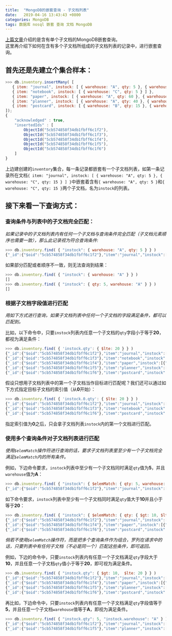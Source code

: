 ```yaml
---
title:  "MongoDB的嵌套查询 - 子文档列表"
date:   2019-04-16 13:43:43 +0800
categories: MongoDB
tags: 数据库 nosql 嵌套 查询 文档 MongoDB
---
```


[上篇文章](http://mr-ping.com/mongodb/2019/04/15/query-mongodb_embedded-documents/)介绍的是含有单个子文档的MongoDB嵌套查询。  
这里再介绍下如何在含有多个子文档所组成的子文档列表的记录中，进行嵌套查询。

## 首先还是先建立个集合样本：

```javascript
>>> db.inventory.insertMany( [
   { item: "journal", instock: [ { warehouse: "A", qty: 5 }, { warehouse: "C", qty: 15 } ] },
   { item: "notebook", instock: [ { warehouse: "C", qty: 5 } ] },
   { item: "paper", instock: [ { warehouse: "A", qty: 60 }, { warehouse: "B", qty: 15 } ] },
   { item: "planner", instock: [ { warehouse: "A", qty: 40 }, { warehouse: "B", qty: 5 } ] },
   { item: "postcard", instock: [ { warehouse: "B", qty: 15 }, { warehouse: "C", qty: 35 } ] }
]);
{
	"acknowledged" : true,
	"insertedIds" : [
		ObjectId("5cb574858f34db1fbff6c1f2"),
		ObjectId("5cb574858f34db1fbff6c1f3"),
		ObjectId("5cb574858f34db1fbff6c1f4"),
		ObjectId("5cb574858f34db1fbff6c1f5"),
		ObjectId("5cb574858f34db1fbff6c1f6")
	]
}
```

上边建创建的`inventory`集合，每一条记录都嵌套有一个子文档列表，如第一条记录所在文档`{ item: "journal", instock: [ { warehouse: "A", qty: 5 }, { warehouse: "C", qty: 15 } ] }`中嵌套着含有`{ warehouse: "A", qty: 5 }`和`{ warehouse: "C", qty: 15 }`两个子文档，名为`instock`的列表。

## 接下来看一下查询方式：

### 查询条件与列表中的子文档完全匹配：

*如果记录中的子文档列表内有任何一个子文档与查询条件完全匹配（子文档元素顺序也需要一致），那么此记录视为符合查询条件:*

```javascript
>>> db.inventory.find( { "instock": { warehouse: "A", qty: 5 } } )
{"_id":{"$oid":"5cb574858f34db1fbff6c1f2"},"item":"journal","instock":[{"warehouse":"A","qty":5},{"warehouse":"C","qty":15}]}
```

如果部分匹配或者顺序不一致，则无法查询到结果：

```javascript
>>> db.inventory.find( { "instock": { warehouse: "A" } } )
[]
>>> db.inventory.find( { "instock": { qty: 5, warehouse: "A" } } )
[]
```



### 根据子文档字段值进行匹配

*用如下方式进行查询，如果子文档列表中任何一个子文档的字段满足条件，都可以匹配到。*

比如，以下命令中，只要`instock`列表内任意一个子文档的`qty`字段小于等于**20**，都视为满足条件：

```javascript
>>> db.inventory.find( { 'instock.qty': { $lte: 20 } } )
{"_id":{"$oid":"5cb574858f34db1fbff6c1f2"},"item":"journal","instock":[{"warehouse":"A","qty":5},{"warehouse":"C","qty":15}]}
{"_id":{"$oid":"5cb574858f34db1fbff6c1f3"},"item":"notebook","instock":[{"warehouse":"C","qty":5}]}
{"_id":{"$oid":"5cb574858f34db1fbff6c1f4"},"item":"paper","instock":[{"warehouse":"A","qty":60},{"warehouse":"B","qty":15}]}
{"_id":{"$oid":"5cb574858f34db1fbff6c1f5"},"item":"planner","instock":[{"warehouse":"A","qty":40},{"warehouse":"B","qty":5}]}
{"_id":{"$oid":"5cb574858f34db1fbff6c1f6"},"item":"postcard","instock":[{"warehouse":"B","qty":15},{"warehouse":"C","qty":35}]}
```

假设只想用子文档列表中的第一个子文档当作目标进行匹配呢？我们还可以通过如下方式指定目标子文档的索引值（从**0**开始）：

```javascript
>>> db.inventory.find( { 'instock.0.qty': { $lte: 20 } } )
{"_id":{"$oid":"5cb574858f34db1fbff6c1f2"},"item":"journal","instock":[{"warehouse":"A","qty":5},{"warehouse":"C","qty":15}]}
{"_id":{"$oid":"5cb574858f34db1fbff6c1f3"},"item":"notebook","instock":[{"warehouse":"C","qty":5}]}
{"_id":{"$oid":"5cb574858f34db1fbff6c1f6"},"item":"postcard","instock":[{"warehouse":"B","qty":15},{"warehouse":"C","qty":35}]}
```

指定索引值为**0**之后，只会拿子文档列表`instock`内的第一个文档进行匹配。

### 使用多个查询条件对子文档列表进行匹配

*使用`$elemMatch`操作符进行查询的话，要求子文档列表里至少有一个子文档完全满足`$elemMatch`内的所有条件。*

例如，下边命令要求，`instock`列表中至少有一个子文档同时满足`qty`值为**5**，并且`warehouse`值为**A**：

```javascript
>>> db.inventory.find( { "instock": { $elemMatch: { qty: 5, warehouse: "A" } } } )
{"_id":{"$oid":"5cb574858f34db1fbff6c1f2"},"item":"journal","instock":[{"warehouse":"A","qty":5},{"warehouse":"C","qty":15}]}
```

如下命令要求，`instock`列表中至少有一个子文档同时满足`qty`值大于**10**并且小于等于**20**：

```javascript
>>> db.inventory.find( { "instock": { $elemMatch: { qty: { $gt: 10, $lte: 20 } } } } )
{"_id":{"$oid":"5cb574858f34db1fbff6c1f2"},"item":"journal","instock":[{"warehouse":"A","qty":5},{"warehouse":"C","qty":15}]}
{"_id":{"$oid":"5cb574858f34db1fbff6c1f4"},"item":"paper","instock":[{"warehouse":"A","qty":60},{"warehouse":"B","qty":15}]}
{"_id":{"$oid":"5cb574858f34db1fbff6c1f6"},"item":"postcard","instock":[{"warehouse":"B","qty":15},{"warehouse":"C","qty":35}]}
```



*倘若不使用`$elemMatch`操作符，而是把多个查询条件作为组合，罗列在请求中的话，只要列表中有任何子文档（不必是同一个）匹配这些条件，即可返回。*

例如，下边的命令中，只要`instock`列表内有任意一个子文档满足`qty`字段大于**10**，并且任意一个子文档`qty`值小于等于**20**，即可视为满足条件。

```javascript
>>> db.inventory.find( { "instock.qty": { $gt: 10,  $lte: 20 } } )
{"_id":{"$oid":"5cb574858f34db1fbff6c1f2"},"item":"journal","instock":[{"warehouse":"A","qty":5},{"warehouse":"C","qty":15}]}
{"_id":{"$oid":"5cb574858f34db1fbff6c1f4"},"item":"paper","instock":[{"warehouse":"A","qty":60},{"warehouse":"B","qty":15}]}
{"_id":{"$oid":"5cb574858f34db1fbff6c1f5"},"item":"planner","instock":[{"warehouse":"A","qty":40},{"warehouse":"B","qty":5}]}
{"_id":{"$oid":"5cb574858f34db1fbff6c1f6"},"item":"postcard","instock":[{"warehouse":"B","qty":15},{"warehouse":"C","qty":35}]}
```

再比如，下边命令中，只要`instock`列表内有任意一个子文档满足`qty`字段值等于**5**，并且任意一个子文档`warehouse`值等于**A**，即视为满足条件。

```javascript
>>> db.inventory.find( { "instock.qty": 5, "instock.warehouse": "A" } )
{"_id":{"$oid":"5cb574858f34db1fbff6c1f2"},"item":"journal","instock":[{"warehouse":"A","qty":5},{"warehouse":"C","qty":15}]}
{"_id":{"$oid":"5cb574858f34db1fbff6c1f5"},"item":"planner","instock":[{"warehouse":"A","qty":40},{"warehouse":"B","qty":5}]}
```

